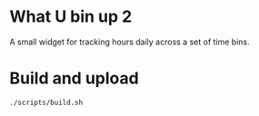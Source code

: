 # What U bin up 2

A small widget for tracking hours daily across a set of time bins.

# Build and upload

```
./scripts/build.sh
```
